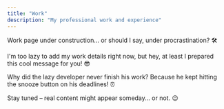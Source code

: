 ```yaml
---
title: "Work"
description: "My professional work and experience"
---
```


Work page under construction... or should I say, under procrastination? 🛠️

I'm too lazy to add my work details right now, but hey, at least I prepared this cool message for you! 😎

Why did the lazy developer never finish his work? Because he kept hitting the snooze button on his deadlines! ⏰

Stay tuned – real content might appear someday... or not. 😉